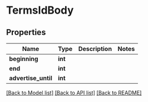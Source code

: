# TermsIdBody

## Properties
Name | Type | Description | Notes
------------ | ------------- | ------------- | -------------
**beginning** | **int** |  | 
**end** | **int** |  | 
**advertise_until** | **int** |  | 

[[Back to Model list]](../README.md#documentation-for-models) [[Back to API list]](../README.md#documentation-for-api-endpoints) [[Back to README]](../README.md)

